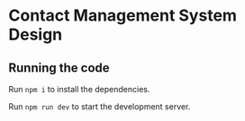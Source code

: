 
  # Contact Management System Design

  ## Running the code

  Run `npm i` to install the dependencies.

  Run `npm run dev` to start the development server.
  
